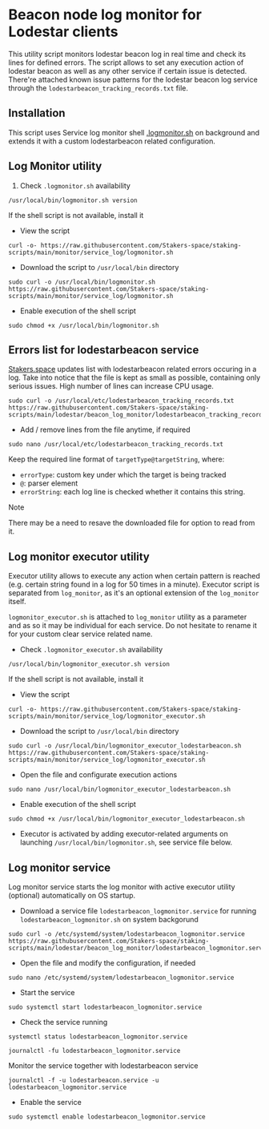 # Beacon node log monitor for Lodestar clients

This utility script monitors lodestar beacon log in real time and check its lines for defined errors. The script allows to set any execution action of lodestar beacon as well as any other service if certain issue is detected. There're attached known issue patterns for the lodestar beacon log service through the `lodestarbeacon_tracking_records.txt` file.

## Installation
This script uses Service log monitor shell [.logmonitor.sh](https://github.com/Stakers-space/staking-scripts/tree/main/monitor/service_log) on background and extends it with a custom lodestarbeacon related configuration.

## Log Monitor utility
1. Check `.logmonitor.sh` availability
```
/usr/local/bin/logmonitor.sh version
```
If the shell script is not available, install it
- View the script
```
curl -o- https://raw.githubusercontent.com/Stakers-space/staking-scripts/main/monitor/service_log/logmonitor.sh
```
- Download the script to `/usr/local/bin` directory
```
sudo curl -o /usr/local/bin/logmonitor.sh https://raw.githubusercontent.com/Stakers-space/staking-scripts/main/monitor/service_log/logmonitor.sh
```
- Enable execution of the shell script
```
sudo chmod +x /usr/local/bin/logmonitor.sh
```

## Errors list for lodestarbeacon service
[Stakers.space](https://stakers.space) updates list with lodestarbeacon related errors occuring in a log. Take into notice that the file is kept as small as possible, containing only serious issues. High number of lines can increase CPU usage.
```
sudo curl -o /usr/local/etc/lodestarbeacon_tracking_records.txt https://raw.githubusercontent.com/Stakers-space/staking-scripts/main/lodestar/beacon_log_monitor/lodestarbeacon_tracking_records.txt
```
- Add / remove lines from the file anytime, if required
```
sudo nano /usr/local/etc/lodestarbeacon_tracking_records.txt
```
Keep the required line format of `targetType@targetString`, where:
- `errorType`: custom key under which the target is being tracked
- `@`: parser element
- `errorString`: each log line is checked whether it contains this string.
> [!NOTE]
> There may be a need to resave the downloaded file for option to read from it.

## Log monitor executor utility
Executor utility allows to execute any action when certain pattern is reached (e.g. certain string found in a log for 50 times in a minute). Executor script is separated from `log_monitor`, as it's an optional extension of the `log_monitor` itself.

`logmonitor_executor.sh` is attached to `log_monitor` utility as a parameter and as so it may be individual for each service. Do not hesitate to rename it for your custom clear service related name.

- Check `.logmonitor_executor.sh` availability
```
/usr/local/bin/logmonitor_executor.sh version
```
If the shell script is not available, install it
- View the script
```
curl -o- https://raw.githubusercontent.com/Stakers-space/staking-scripts/main/monitor/service_log/logmonitor_executor.sh
```
- Download the script to `/usr/local/bin` directory
```
sudo curl -o /usr/local/bin/logmonitor_executor_lodestarbeacon.sh https://raw.githubusercontent.com/Stakers-space/staking-scripts/main/monitor/service_log/logmonitor_executor.sh
```
- Open the file and configurate execution actions
```
sudo nano /usr/local/bin/logmonitor_executor_lodestarbeacon.sh
```
- Enable execution of the shell script
```
sudo chmod +x /usr/local/bin/logmonitor_executor_lodestarbeacon.sh
```
- Executor is activated by adding executor-related arguments on launching `/usr/local/bin/logmonitor.sh`, see service file below.


## Log monitor service
Log monitor service starts the log monitor with active executor utility (optional) automatically on OS startup.

- Download a service file `lodestarbeacon_logmonitor.service` for running `lodestarbeacon_logmonitor.sh` on system backgorund
```
sudo curl -o /etc/systemd/system/lodestarbeacon_logmonitor.service https://raw.githubusercontent.com/Stakers-space/staking-scripts/main/lodestar/beacon_log_monitor/lodestarbeacon_logmonitor.service
```
- Open the file and modify the configuration, if needed
```
sudo nano /etc/systemd/system/lodestarbeacon_logmonitor.service
```
- Start the service
```
sudo systemctl start lodestarbeacon_logmonitor.service
```
- Check the service running
```
systemctl status lodestarbeacon_logmonitor.service
```
```
journalctl -fu lodestarbeacon_logmonitor.service
```
Monitor the service together with lodestarbeacon service
```
journalctl -f -u lodestarbeacon.service -u lodestarbeacon_logmonitor.service
```
- Enable the service
```
sudo systemctl enable lodestarbeacon_logmonitor.service
```